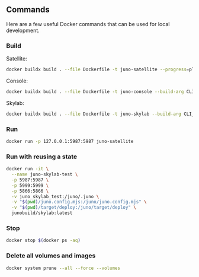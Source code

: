 ## Commands

Here are a few useful Docker commands that can be used for local development. 

### Build

Satellite:

```bash
docker buildx build . --file Dockerfile -t juno-satellite --progress=plain --no-cache --platform=linux/amd64
```

Console:

```bash
docker buildx build . --file Dockerfile -t juno-console --build-arg CLI_BUILD=console --progress=plain --no-cache --platform=linux/amd64
```

Skylab:

```bash
docker buildx build . --file Dockerfile -t juno-skylab --build-arg CLI_BUILD=skylab --progress=plain --no-cache --platform=linux/amd64
```

### Run

```bash
docker run -p 127.0.0.1:5987:5987 juno-satellite
```

### Run with reusing a state

```bash
docker run -it \
  --name juno-skylab-test \
  -p 5987:5987 \
  -p 5999:5999 \
  -p 5866:5866 \
  -v juno_skylab_test:/juno/.juno \
  -v "$(pwd)/juno.config.mjs:/juno/juno.config.mjs" \
  -v "$(pwd)/target/deploy:/juno/target/deploy" \
  junobuild/skylab:latest
```

### Stop

```bash
docker stop $(docker ps -aq)
```

### Delete all volumes and images

```bash
docker system prune --all --force --volumes
```

